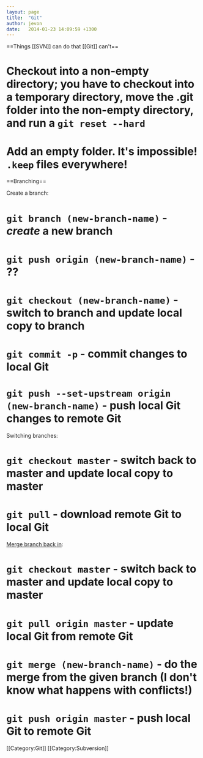 ```yaml
---
layout: page
title:  "Git"
author: jevon
date:   2014-01-23 14:09:59 +1300
---
```


==Things [[SVN]] can do that [[Git]] can't==

# Checkout into a non-empty directory; you have to checkout into a temporary directory, move the .git folder into the non-empty directory, and run a `git reset --hard`
# Add an empty folder. It's impossible! `.keep` files everywhere!

==Branching==

Create a branch:

# `git branch (new-branch-name)` - *create* a new branch
# `git push origin (new-branch-name)` - ??
# `git checkout (new-branch-name)` - switch to branch and update local copy to branch
# `git commit -p` - commit changes to local Git
# `git push --set-upstream origin (new-branch-name)` - push local Git changes to remote Git

Switching branches:

# `git checkout master` - switch back to master and update local copy to master
# `git pull` - download remote Git to local Git

<a href="http://stackoverflow.com/questions/5601931/best-and-safest-way-to-merge-a-git-branch-into-master">Merge branch back in</a>:

# `git checkout master` - switch back to master and update local copy to master
# `git pull origin master` - update local Git from remote Git
# `git merge (new-branch-name)` - do the merge from the given branch (I don't know what happens with conflicts!)
# `git push origin master` - push local Git to remote Git

[[Category:Git]]
[[Category:Subversion]]